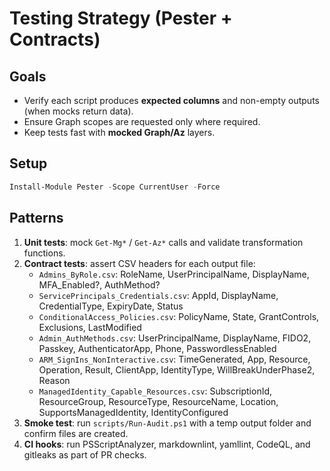# Testing Strategy (Pester + Contracts)

## Goals
- Verify each script produces **expected columns** and non-empty outputs (when mocks return data).
- Ensure Graph scopes are requested only where required.
- Keep tests fast with **mocked Graph/Az** layers.

## Setup
```powershell
Install-Module Pester -Scope CurrentUser -Force
```

## Patterns
1. **Unit tests**: mock `Get-Mg*` / `Get-Az*` calls and validate transformation functions.
2. **Contract tests**: assert CSV headers for each output file:
   - `Admins_ByRole.csv`: RoleName, UserPrincipalName, DisplayName, MFA_Enabled?, AuthMethod?
   - `ServicePrincipals_Credentials.csv`: AppId, DisplayName, CredentialType, ExpiryDate, Status
   - `ConditionalAccess_Policies.csv`: PolicyName, State, GrantControls, Exclusions, LastModified
   - `Admin_AuthMethods.csv`: UserPrincipalName, DisplayName, FIDO2, Passkey, AuthenticatorApp, Phone, PasswordlessEnabled
   - `ARM_SignIns_NonInteractive.csv`: TimeGenerated, App, Resource, Operation, Result, ClientApp, IdentityType, WillBreakUnderPhase2, Reason
   - `ManagedIdentity_Capable_Resources.csv`: SubscriptionId, ResourceGroup, ResourceType, ResourceName, Location, SupportsManagedIdentity, IdentityConfigured
3. **Smoke test**: run `scripts/Run-Audit.ps1` with a temp output folder and confirm files are created.
4. **CI hooks**: run PSScriptAnalyzer, markdownlint, yamllint, CodeQL, and gitleaks as part of PR checks.
